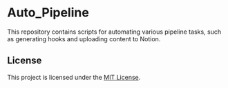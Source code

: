 # Auto_Pipeline

This repository contains scripts for automating various pipeline tasks, such as generating hooks and uploading content to Notion.

## License

This project is licensed under the [MIT License](LICENSE).
